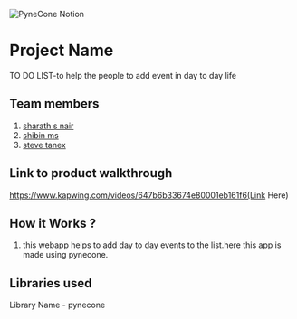 ![PyneCone Notion](https://github.com/TH-Activities/saturday-hack-night-template/assets/64391274/1e2cbdc1-829f-409a-8d13-03648d912472)

# Project Name
TO DO LIST-to help the people to add event in day to day life
## Team members
1. [sharath s nair](https://github.com/TH-Activities/saturday-hack-night-template)
2. [shibin ms](https://github.com/TH-Activities/saturday-hack-night-template)
3. [steve tanex](https://github.com/TH-Activities/saturday-hack-night-template)
## Link to product walkthrough
https://www.kapwing.com/videos/647b6b33674e80001eb161f6(Link Here)
## How it Works ?
1. this webapp helps to add day to day events to the list.here this app is  made using pynecone.

## Libraries used
Library Name - pynecone
